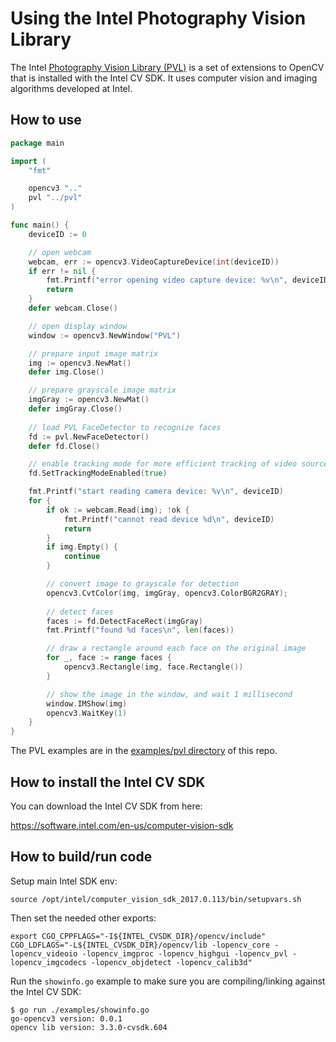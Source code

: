 # Using the Intel Photography Vision Library

The Intel [Photography Vision Library (PVL)](https://software.intel.com/en-us/cvsdk-devguide-advanced-face-capabilities-in-intels-opencv) is a set of extensions to OpenCV that is installed with the Intel CV SDK. It uses computer vision and imaging algorithms developed at Intel.

## How to use

```go
package main

import (
	"fmt"

	opencv3 ".."
	pvl "../pvl"
)

func main() {
	deviceID := 0

	// open webcam
	webcam, err := opencv3.VideoCaptureDevice(int(deviceID))
	if err != nil {
		fmt.Printf("error opening video capture device: %v\n", deviceID)
		return
	}	
	defer webcam.Close()

	// open display window
	window := opencv3.NewWindow("PVL")

	// prepare input image matrix
	img := opencv3.NewMat()
	defer img.Close()

	// prepare grayscale image matrix
	imgGray := opencv3.NewMat()
	defer imgGray.Close()
	
	// load PVL FaceDetector to recognize faces
	fd := pvl.NewFaceDetector()
	defer fd.Close()

	// enable tracking mode for more efficient tracking of video source
	fd.SetTrackingModeEnabled(true)

	fmt.Printf("start reading camera device: %v\n", deviceID)
	for {
		if ok := webcam.Read(img); !ok {
			fmt.Printf("cannot read device %d\n", deviceID)
			return
		}
		if img.Empty() {
			continue
		}

		// convert image to grayscale for detection
		opencv3.CvtColor(img, imgGray, opencv3.ColorBGR2GRAY);
	
		// detect faces
		faces := fd.DetectFaceRect(imgGray)
		fmt.Printf("found %d faces\n", len(faces))

		// draw a rectangle around each face on the original image
		for _, face := range faces {
			opencv3.Rectangle(img, face.Rectangle())
		}

		// show the image in the window, and wait 1 millisecond
		window.IMShow(img)
		opencv3.WaitKey(1)
	}
}
```

The PVL examples are in the [examples/pvl directory](../examples/pvl) of this repo.

## How to install the Intel CV SDK

You can download the Intel CV SDK from here:

https://software.intel.com/en-us/computer-vision-sdk

## How to build/run code

Setup main Intel SDK env:

```
source /opt/intel/computer_vision_sdk_2017.0.113/bin/setupvars.sh
```

Then set the needed other exports:

```
export CGO_CPPFLAGS="-I${INTEL_CVSDK_DIR}/opencv/include" CGO_LDFLAGS="-L${INTEL_CVSDK_DIR}/opencv/lib -lopencv_core -lopencv_videoio -lopencv_imgproc -lopencv_highgui -lopencv_pvl -lopencv_imgcodecs -lopencv_objdetect -lopencv_calib3d"
```

Run the `showinfo.go` example to make sure you are compiling/linking against the Intel CV SDK:

```
$ go run ./examples/showinfo.go 
go-opencv3 version: 0.0.1
opencv lib version: 3.3.0-cvsdk.604
```

